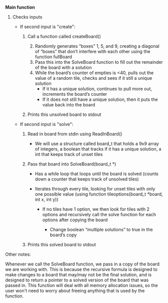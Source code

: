 **Main function**

1. Checks inputs
	- If second input is "create":

		1. Call a function called createBoard()

			2. Randomly generates “boxes” 1, 5, and 9, creating a diagonal of “boxes” that don’t interfere with each other using the function fullBoard
			3. Pass this into the SolveBoard function to fill out the remainder of the board with a solution
			4. While the board’s counter of empties is <40, pulls out the value of a random tile, checks and sees if it still a unique solution
				- If it has a unique solution, continues to pull more out, increments the board’s counter
				- If it does not still have a unique solution, then it puts the value back into the board

		3. Prints this unsolved board to stdout

	- If second input is "solve":

		1. Read in board from stdin using ReadInBoard()

			- We will use a structure called board_t that holds a 9x9 array of integers, a boolean that tracks if it has a unique solution, a int that keeps track of unset tiles

		2. Pass that board into SolveBoard(board_t *)

			- Has a while loop that loops until the board is solved (counts down a counter that keeps track of unsolved tiles)
			- Iterates through every tile, looking for unset tiles with only one possible value (using function tileoptions(board_t *board, int x, int y))

				- If no tiles have 1 option, we then look for tiles with 2 options and recursively call the solve function for each options after copying the board

					- Change boolean “multiple solutions” to true in the board’s copy

		3. Prints this solved board to stdout

  

  

Other notes:

Whenever we call the SolveBoard function, we pass in a copy of the board we are working with. This is because the recursive formula is designed to make changes to a board that may/may not be the final solution, and is designed to return a pointer to a solved version of the board that was passed in. This function will deal with all memory allocation issues, so the user won't need to worry about freeing anything that is used by the function.